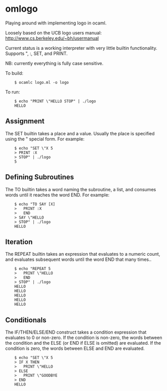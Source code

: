 # omlogo
Playing around with implementing logo in ocaml.

Loosely based on the UCB logo users manual:
    http://www.cs.berkeley.edu/~bh/usermanual

Current status is a working interpreter with very little builtin functionality. 
Supports ", :, SET, and PRINT.

NB: currently everything is fully case sensitive.

To build:
```
	$ ocamlc logo.ml -o logo
```

To run:
```
	$ echo "PRINT \"HELLO STOP" | ./logo
	HELLO
```

## Assignment

The SET builtin takes a place and a value. Usually the place is
specified using the " special form. For example:
```
	$ echo "SET \"X 5
	> PRINT :X
	> STOP" | ./logo
	5
```

## Defining Subroutines

The TO builtin takes a word naming the subroutine, a list, and
consumes words until it reaches the word END. For example:
```
	$ echo "TO SAY [X]
	>   PRINT :X
	>   END
	> SAY \"HELLO
	> STOP" | ./logo
	HELLO
```
	
## Iteration

The REPEAT builtin takes an expression that evaluates to a numeric
count, and evaluates subsequent words until the word END that many times.. 
```
	$ echo "REPEAT 5
	>   PRINT \"HELLO
	>   END
	> STOP" | ./logo
	HELLO
	HELLO
	HELLO
	HELLO
	HELLO
```

## Conditionals

The IF/THEN/ELSE/END construct takes a condition expression that evaluates to 0 or
non-zero. If the condition is non-zero, the words between the
condition and the ELSE (or END if ELSE is omitted) are evaluated. If
the condition is zero, the words between ELSE and END are evaluated.
```
	$ echo "SET \"X 5
	> IF X THEN
	>   PRINT \"HELLO
	> ELSE
	>   PRINT \"GOODBYE
	> END
	HELLO
```
